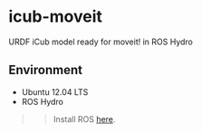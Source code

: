 # icub-moveit

URDF iCub model ready for moveit! in ROS Hydro

## Environment

+ Ubuntu 12.04 LTS
+ ROS Hydro

>> Install ROS [here](http://wiki.ros.org/hydro/Installation/Ubuntu).
